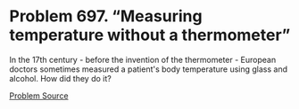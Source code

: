 # Problem 697. “Measuring temperature without a thermometer”

In the 17th century - before the invention of the thermometer - European doctors sometimes measured a patient's body temperature using glass and alcohol. How did they do it?

[Problem Source](https://www.trizland.ru/tasks/5327/)